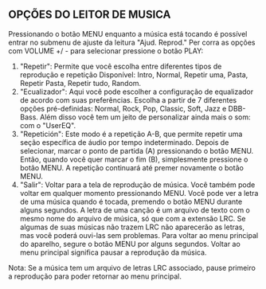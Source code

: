 ## OPÇÕES DO LEITOR DE MUSICA

Pressionando o botão MENU enquanto a música está tocando é possível entrar no submenu de ajuste da leitura "Ajud. Reprod."
Per corra as opções com VOLUME +/ - para selecionar pressione o botão PLAY:

1. "Repetir": Permite que você escolha entre diferentes tipos de reprodução e repetição Disponível: Intro, Normal, Repetir uma, Pasta, Repetir Pasta, Repetir tudo, Random.
2. "Ecualizador": Aqui você pode escolher a configuração de equalizador de acordo com suas preferências. Escolha a partir de 7 diferentes
opções pré-definidas: Normal, Rock, Pop, Classic, Soft, Jazz e DBB-Bass. Além disso você tem um jeito de personalizar ainda mais o som:
com o "UserEQ".
3. "Repetición": Este modo é a repetição A-B, que permite repetir uma seção específica de áudio por tempo indeterminado. Depois de selecionar, marcar o ponto de partida (A) pressionando o botão MENU. Então, quando você quer marcar o fim (B), simplesmente pressione o botão MENU. A repetição continuará até premer novamente o botão MENU.
4. "Salir": Voltar para a tela de reprodução de música. Você também pode voltar em qualquer momento pressionando MENU.
Você pode ver a letra de uma música quando é tocada, premendo o botão MENU durante alguns segundos. A letra de uma canção é um
arquivo de texto com o mesmo nome do arquivo de música, só que com a extensão LRC. Se algumas de suas músicas não trazem LRC não aparecerão as letras, mas você poderá ouvi-las sem problemas.
Para voltar ao menu principal do aparelho, segure o botão MENU por alguns segundos. Voltar ao menu principal significa pausar a reprodução da música.

Nota: Se a música tem um arquivo de letras LRC associado, pause primeiro a reprodução para poder retornar ao menu principal.
